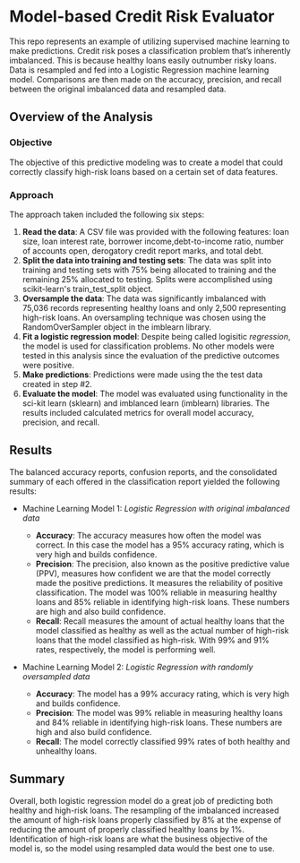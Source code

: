 # Model-based Credit Risk Evaluator

This repo represents an example of utilizing supervised machine learning to make predictions. Credit risk poses a classification problem that’s inherently imbalanced. This is because healthy loans easily outnumber risky loans. Data is resampled and fed into a Logistic Regression machine learning model.  Comparisons are then made on the accuracy, precision, and recall between the original imbalanced data and resampled data.

## Overview of the Analysis

### Objective

The objective of this predictive modeling was to create a model that could correctly classify high-risk loans based on a certain set of data features.

### Approach

The approach taken included the following six steps:

1. **Read the data**: A CSV file was provided with the following features: loan size, loan interest rate, borrower income,debt-to-income ratio, number of accounts open, derogatory credit report marks, and total debt.
2. **Split the data into training and testing sets**: The data was split into training and testing sets with 75% being allocated to training and the remaining 25% allocated to testing.  Splits were accomplished using scikit-learn's train_test_split object.
3. **Oversample the data**:  The data was significantly imbalanced with 75,036 records representing healthy loans and only 2,500 representing high-risk loans.  An oversampling technique was chosen using the RandomOverSampler object in the imblearn library.
4. **Fit a logistic regression model**: Despite being called logisitic *regression*, the model is used for classification problems. No other models were tested in this analysis since the evaluation of the predictive outcomes were positive.
5. **Make predictions**: Predictions were made using the the test data created in step #2.
6. **Evaluate the model**: The model was evaluated using functionality in the sci-kit learn (sklearn) and imblanced learn (imblearn) libraries.  The results included calculated metrics for overall model accuracy, precision, and recall.  

## Results

The balanced accuracy reports, confusion reports, and the consolidated summary of each offered in the classification report yielded the following results:

* Machine Learning Model 1: *Logistic Regression with original imbalanced data*

  * **Accuracy**: The accuracy measures how often the model was correct.  In this case the model has a 95% accuracy rating, which is very high and builds confidence.
  * **Precision**: The precision, also known as the positive predictive value (PPV), measures how confident we are that the model correctly made the positive predictions.  It measures the reliability of positive classification. The model was 100% reliable in measuring healthy loans and 85% reliable in identifying high-risk loans.  These numbers are high and also build confidence.
  * **Recall**: Recall measures the amount of actual healthy loans that the model classified as healthy as well as the actual number of high-risk loans that the model classified as high-risk. With 99% and 91% rates, respectively, the model is performing well.

* Machine Learning Model 2: *Logistic Regression with randomly oversampled data*

  * **Accuracy**: The model has a 99% accuracy rating, which is very high and builds confidence.
  * **Precision**: The model was 99% reliable in measuring healthy loans and 84% reliable in identifying high-risk loans.  These numbers are high and also build confidence.
  * **Recall**: The model correctly classified 99% rates of both healthy and unhealthy loans.

## Summary

Overall, both logistic regression model do a great job of predicting both healthy and high-risk loans. The resampling of the imbalanced increased the amount of high-risk loans properly classified by 8% at the expense of reducing the amount of properly classified healthy loans by 1%.  Identification of high-risk loans are what the business objective of the model is, so the model using resampled data would the best one to use.
